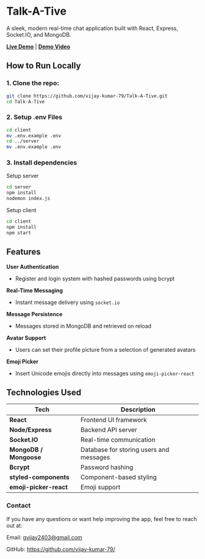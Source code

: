 
# Talk-A-Tive

A sleek, modern real-time chat application built with React, Express, Socket.IO, and MongoDB.

**[Live Demo](https://talk-a-tive-eight.vercel.app/login)** | **[Demo Video](https://drive.google.com/file/d/1twGuzaWU0NhtOCqH_KiVDLZpqHtEvJh4/view?usp=sharing)**

## How to Run Locally

### 1. Clone the repo:

```bash
git clone https://github.com/vijay-kumar-79/Talk-A-Tive.git
cd Talk-A-Tive
```
### 2. Setup .env Files

```bash
cd client
mv .env.example .env
cd ../server
mv .env.example .env
```

### 3. Install dependencies
Setup server
```bash
cd server
npm install
nodemon index.js
```
Setup client
```bash
cd client
npm install
npm start
```

## Features

**User Authentication**  
- Register and login system with hashed passwords using bcrypt

**Real-Time Messaging**  
- Instant message delivery using `socket.io`

**Message Persistence**  
- Messages stored in MongoDB and retrieved on reload

**Avatar Support**  
- Users can set their profile picture from a selection of generated avatars

**Emoji Picker**  
- Insert Unicode emojis directly into messages using `emoji-picker-react`

## Technologies Used

| Tech | Description |
|------|-------------|
| **React** | Frontend UI framework |
| **Node/Express** | Backend API server |
| **Socket.IO** | Real-time communication |
| **MongoDB / Mongoose** | Database for storing users and messages |
| **Bcrypt** | Password hashing |
| **styled-components** | Component-based styling |
| **emoji-picker-react** | Emoji support |

###  Contact
If you have any questions or want help improving the app, feel free to reach out at:

Email: gvijay2403@gmail.com

GitHub: https://github.com/vijay-kumar-79/
